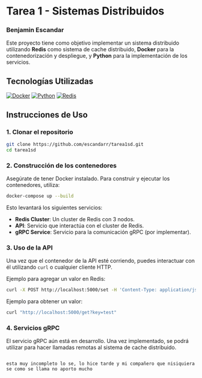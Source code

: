 
# Tarea 1 - Sistemas Distribuidos

### Benjamin Escandar

Este proyecto tiene como objetivo implementar un sistema distribuido utilizando **Redis** como sistema de cache distribuido, **Docker** para la contenedorización y despliegue, y **Python** para la implementación de los servicios.

## Tecnologías Utilizadas

[![Docker](https://img.shields.io/badge/Docker-2496ED?logo=docker&logoColor=white&style=flat)](https://www.docker.com/)
[![Python](https://img.shields.io/badge/Python-3776AB?logo=python&logoColor=white&style=flat)](https://www.python.org/)
[![Redis](https://img.shields.io/badge/Redis-DC382D?logo=redis&logoColor=white&style=flat)](https://redis.io/)

## Instrucciones de Uso

### 1. Clonar el repositorio
```bash
git clone https://github.com/escandarr/tarea1sd.git
cd tarea1sd
```

### 2. Construcción de los contenedores
Asegúrate de tener Docker instalado. Para construir y ejecutar los contenedores, utiliza:

```bash
docker-compose up --build
```

Esto levantará los siguientes servicios:
- **Redis Cluster**: Un cluster de Redis con 3 nodos.
- **API**: Servicio que interactúa con el cluster de Redis.
- **gRPC Service**: Servicio para la comunicación gRPC (por implementar).

### 3. Uso de la API
Una vez que el contenedor de la API esté corriendo, puedes interactuar con él utilizando `curl` o cualquier cliente HTTP.

Ejemplo para agregar un valor en Redis:
```bash
curl -X POST http://localhost:5000/set -H 'Content-Type: application/json' -d '{"key": "test", "value": "123"}'
```

Ejemplo para obtener un valor:
```bash
curl "http://localhost:5000/get?key=test"
```

### 4. Servicios gRPC
El servicio gRPC aún está en desarrollo. Una vez implementado, se podrá utilizar para hacer llamadas remotas al sistema de cache distribuido.
```

esta muy incompleto lo se, lo hice tarde y mi compañero que nisiquiera se como se llama no aporto mucho

